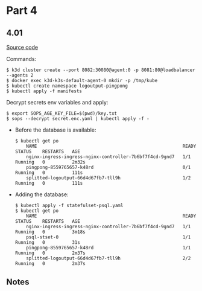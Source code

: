 # Part 4

## 4.01
[Source code](/Part4/Exercise4.01/)

Commands:
```console
$ k3d cluster create --port 8082:30080@agent:0 -p 8081:80@loadbalancer --agents 2
$ docker exec k3d-k3s-default-agent-0 mkdir -p /tmp/kube
$ kubectl create namespace logoutput-pingpong
$ kubectl apply -f manifests
```

Decrypt secrets env variables and apply:
```console
$ export SOPS_AGE_KEY_FILE=$(pwd)/key.txt
$ sops --decrypt secret.enc.yaml | kubectl apply -f -
```
- Before the database is available:
    ```console
    $ kubectl get po
        NAME                                                      READY   STATUS    RESTARTS   AGE
        nginx-ingress-ingress-nginx-controller-7b6bf7f4cd-9gnd7   1/1     Running   0          2m32s
        pingpong-8559765657-k48rd                                 0/1     Running   0          111s
        splitted-logoutput-66d4d67fb7-tll9h                       1/2     Running   0          111s
    ```
- Adding the database:
    ```console
    $ kubectl apply -f statefulset-psql.yaml
    $ kubectl get po
        NAME                                                      READY   STATUS    RESTARTS   AGE
        nginx-ingress-ingress-nginx-controller-7b6bf7f4cd-9gnd7   1/1     Running   0          3m18s
        psql-stset-0                                              1/1     Running   0          31s
        pingpong-8559765657-k48rd                                 1/1     Running   0          2m37s
        splitted-logoutput-66d4d67fb7-tll9h                       2/2     Running   0          2m37s
    ```

## Notes

